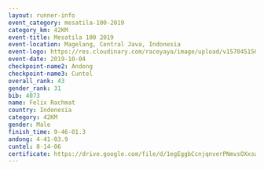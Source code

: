 ```yaml
---
layout: runner-info 
event_category: mesatila-100-2019 
category_km: 42KM 
event-title: Mesatila 100 2019 
event-location: Magelang, Central Java, Indonesia 
event-logo: https://res.cloudinary.com/raceyaya/image/upload/v1570451507/logo/mesastila100_jin7bl.jpg 
event-date: 2019-10-04 
checkpoint-name2: Andong 
checkpoint-name3: Cuntel 
overall_rank: 43
gender_rank: 31
bib: 4073
name: Felix Rachmat
country: Indonesia
category: 42KM
gender: Male
finish_time: 9-46-01.3
andong: 4-41-03.9
cuntel: 8-14-06
certificate: https://drive.google.com/file/d/1egEggbCcnjqnverPNmvsOXxswbq0i5JT/view?usp=sharing
---
```

